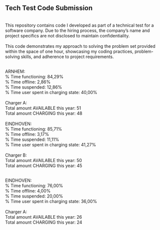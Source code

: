 ## Tech Test Code Submission <br>
<br>
This repository contains code I developed as part of a technical test for a software company. Due to the hiring process, the company’s name and project specifics are not disclosed to maintain confidentiality. <br>
<br>
This code demonstrates my approach to solving the problem set provided within the space of one hour, showcasing my coding practices, problem-solving skills, and adherence to project requirements.
<br><br>

ARNHEM:<br>
    % Time functioning: 84,29%<br>
    % Time offline: 2,86%<br>
    % Time suspended: 12,86%<br>
    % Time user spent in charging state: 40,00%<br><br>
  Charger A:<br>
  Total amount AVAILABLE this year: 51<br>
  Total amount CHARGING this year: 48<br><br>
EINDHOVEN:<br>
    % Time functioning: 85,71%<br>
    % Time offline: 3,17%<br>
    % Time suspended: 11,11%<br>
    % Time user spent in charging state: 41,27%<br><br>
  Charger B:<br>
  Total amount AVAILABLE this year: 50<br>
  Total amount CHARGING this year: 45<br><br>

EINDHOVEN:<br>
    % Time functioning: 76,00%<br>
    % Time offline: 4,00%<br>
    % Time suspended: 20,00%<br>
    % Time user spent in charging state: 36,00%<br><br>
  Charger A:<br>
  Total amount AVAILABLE this year: 26<br>
  Total amount CHARGING this year: 24<br>
